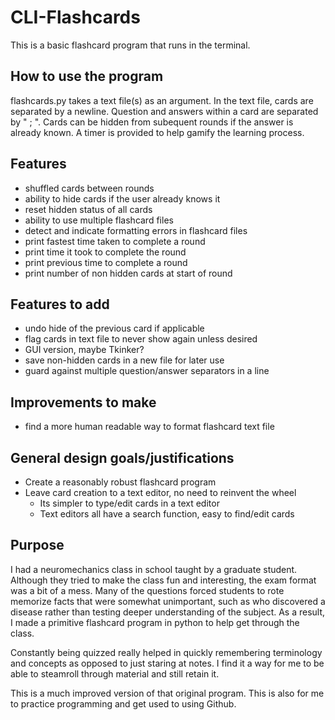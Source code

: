 # CLI-Flashcards

This is a basic flashcard program that runs in the terminal. 

## How to use the program
flashcards.py takes a text file(s) as an argument.
In the text file, cards are separated by a newline.
Question and answers within a card are separated by " ; ".
Cards can be hidden from subequent rounds if the answer is already known.
A timer is provided to help gamify the learning process.

## Features
- shuffled cards between rounds
- ability to hide cards if the user already knows it
- reset hidden status of all cards
- ability to use multiple flashcard files
- detect and indicate formatting errors in flashcard files
- print fastest time taken to complete a round
- print time it took to complete the round
- print previous time to complete a round
- print number of non hidden cards at start of round

## Features to add
- undo hide of the previous card if applicable
- flag cards in text file to never show again unless desired
- GUI version, maybe Tkinker?
- save non-hidden cards in a new file for later use
- guard against multiple question/answer separators in a line

## Improvements to make
- find a more human readable way to format flashcard text file

## General design goals/justifications
- Create a reasonably robust flashcard program
- Leave card creation to a text editor, no need to reinvent the wheel
  - Its simpler to type/edit cards in a text editor
  - Text editors all have a search function, easy to find/edit cards

## Purpose
I had a neuromechanics class in school taught by a graduate student. Although they tried to make the class fun and interesting, the exam format was a bit of a mess. Many of the questions forced students to rote memorize facts that were somewhat unimportant, such as who discovered a disease rather than testing deeper understanding of the subject. As a result, I made a primitive flashcard program in python to help get through the class. 

Constantly being quizzed really helped in quickly remembering terminology and concepts as opposed to just staring at notes. I find it a way for me to be able to steamroll through material and still retain it.

This is a much improved version of that original program. This is also for me to practice programming and get used to using Github.